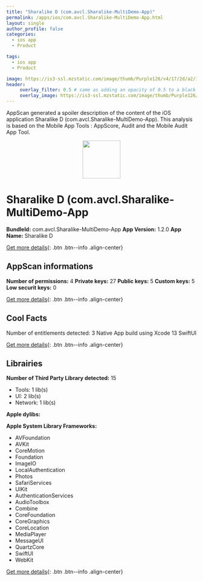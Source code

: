 ```yaml
---
title: "Sharalike D (com.avcl.Sharalike-MultiDemo-App)"
permalink: /apps/ios/com.avcl.Sharalike-MultiDemo-App.html
layout: single
author_profile: false
categories: 
  - ios app 
  - Product 

tags: 
  - ios app 
  - Product 

image: https://is3-ssl.mzstatic.com/image/thumb/Purple126/v4/17/2d/a2/172da2fc-9135-6313-95e8-9b71d898bb34/AppIcon-1x_U007emarketing-0-7-0-85-220.png/512x512bb.jpg
header: 
     overlay_filter: 0.5 # same as adding an opacity of 0.5 to a black background
     overlay_image: https://is3-ssl.mzstatic.com/image/thumb/Purple126/v4/17/2d/a2/172da2fc-9135-6313-95e8-9b71d898bb34/AppIcon-1x_U007emarketing-0-7-0-85-220.png/512x512bb.jpg
---
```

AppScan generated a spoiler description of the content of the iOS application Sharalike D (com.avcl.Sharalike-MultiDemo-App). This analysis is based on the Mobile App Tools : AppScore, Audit and the Mobile Audit App Tool.

  
  
<div style="text-align: center;"><img src="https://is3-ssl.mzstatic.com/image/thumb/Purple126/v4/17/2d/a2/172da2fc-9135-6313-95e8-9b71d898bb34/AppIcon-1x_U007emarketing-0-7-0-85-220.png/512x512bb.jpg" width="100" height="100"></div>  
  
# Sharalike D (com.avcl.Sharalike-MultiDemo-App

**BundleId:** com.avcl.Sharalike-MultiDemo-App
**App Version:** 1.2.0
**App Name:** Sharalike D


[Get more details](/pricing.html){: .btn .btn--info .align-center}  
  
## AppScan informations 

**Number of permissions:** 4
**Private keys:** 27
**Public keys:** 5
**Custom keys:** 5
**Low securit keys:** 0
  
[Get more details](/pricing.html){: .btn .btn--info .align-center}

## Cool Facts

Number of entitlements detected: 3
Native App
build using Xcode 13
SwiftUI
  
[Get more details](/pricing.html){: .btn .btn--info .align-center}

## Librairies 
**Number of Third Party Library detected:** 15
- Tools: 1 lib(s)
- UI: 2 lib(s)
- Network: 1 lib(s)

**Apple dylibs:**


**Apple System Library Frameworks:**
- AVFoundation
- AVKit
- CoreMotion
- Foundation
- ImageIO
- LocalAuthentication
- Photos
- SafariServices
- UIKit
- AuthenticationServices
- AudioToolbox
- Combine
- CoreFoundation
- CoreGraphics
- CoreLocation
- MediaPlayer
- MessageUI
- QuartzCore
- SwiftUI
- WebKit


  
[Get more details](/pricing.html){: .btn .btn--info .align-center}

